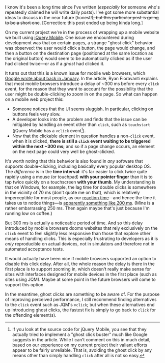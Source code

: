 I know it's been a long time since I've written (*especially* for someone who's repeatedly claimed he will write daily posts). I've got some more substantial ideas to discuss in the near future (honest!)<strike>, but this particular post is going to be a short one</strike>. \[Correction: this post ended up being kinda long.\]

On my current project we're in the process of wrapping up a mobile website we built using [jQuery Mobile](http://jquerymobile.com/). One issue we encountered during development was that on certain pages, a strange "ghost click" behavior was observed: the user would click a button, the page would change, and then a button on the destination page (positioned at the same location as the original button) would seem to be automatically clicked as if the user had clicked twice—or as if a *ghost* had clicked it.

It turns out that this is a known issue for mobile web browsers, which [Google wrote about back in January](http://code.google.com/mobile/articles/fast_buttons.html). In the article, Ryan Fioravanti explains that most mobile browsers introduce a delay of ~300 ms before every `click` event, for the reason that they want to account for the possibility that the user might be double-clicking to zoom in on the page. So what can happen on a mobile web project this:

- Someone notices that the UI seems sluggish. In particular, clicking on buttons feels very slow.
- A developer looks into the problem and finds that the issue can be mitigated by handling an event other than `click`, such as `touchstart` (jQuery Mobile has a `vclick` event[^vclick-event]).
- Now that the clickable element in question handles a non-`click` event, when it is clicked, **there is still a `click` event waiting to be triggered within the next ~300 ms**; and so if a page change occurs, an element on the next page could very well be ghost-clicked.

It's worth noting that this behavior is also found in *any* software that supports double-clicking, including basically every popular desktop OS. The *difference* is in the **time interval**: it's far easier to click twice quite rapidly using a mouse (or touchpad) **with your pointer finger** than it is to tap twice quickly on a touchscreen **with your thumb**. My understanding is that on Windows, for example, the lag time for double clicks is somewhere in the vicinity of 70 ms (don't quote me on that), which is relatively imperceptible for most people, as our [reaction time](http://en.wikipedia.org/wiki/Mental_chronometry)—and hence the time it takes us to notice things—is [apparently something like 200 ms](http://www.humanbenchmark.com/tests/reactiontime/index.php). (Mine is a rather embarrassing 250 ms. Then again maybe that's just because I'm running low on coffee.)

But 300 ms is actually a noticeable period of time. And so this delay introduced by mobile browsers dooms websites that rely exclusively on the `click` event to feel slightly less responsive than those that explore other means of handling clicks. This is especially frustrating to developers as it is *only* reproducible on actual devices, not in simulators and therefore not in automated acceptance tests.

It would actually have been nice if mobile browsers supported an option to disable this click delay. After all, the whole reason the delay is there in the first place is to support zooming in, which doesn't really make sense for sites with interfaces designed for mobile devices in the first place (such as sites using JQM). Maybe at some point in the future browsers *will* come to support this option.

In the meantime, ghost clicks are something to be aware of. For the purpose of improving perceived performance, I still recommend finding alternatives to the `click` event such as JQM's `vclick`; but when these alternatives end up introducing ghost clicks, the fastest fix is simply to go back to `click` for the offending element(s).

[^vclick-event]: If you look at the source code for jQuery Mobile, you see that they actually tried to implement a "ghost click buster" much like Google suggests in the article. While I can't comment on this in much detail, based on our experience on my current project their valiant efforts appear to be fairly unreliable. That is, avoiding the ghost click by any means other than simply handling `click` after all is not so easy.
